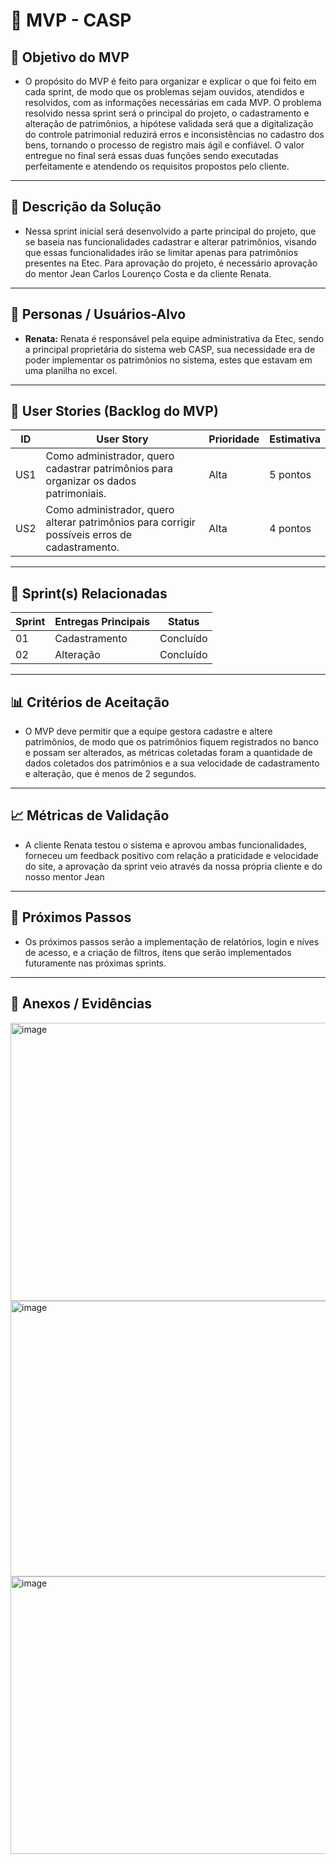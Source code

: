 # 📌 MVP - CASP

## 🎯 Objetivo do MVP

-  O propósito do MVP é feito para organizar e explicar o que foi feito em cada sprint, de modo que os problemas sejam ouvidos, atendidos e resolvidos, com as informações necessárias em cada MVP. O problema resolvido nessa sprint será o principal do projeto, o cadastramento e alteração de patrimônios, a hipótese validada será que a digitalização do controle patrimonial reduzirá erros e inconsistências no cadastro dos bens, tornando o processo de registro mais ágil e confiável. O valor entregue no final será essas duas funções sendo executadas perfeitamente e atendendo os requisitos propostos pelo cliente.

---

## 📝 Descrição da Solução

- Nessa sprint inicial será desenvolvido a parte principal do projeto, que se baseia nas funcionalidades cadastrar e alterar patrimônios, visando que essas funcionalidades irão se limitar apenas para patrimônios presentes na Etec. Para aprovação do projeto, é necessário aprovação do mentor Jean Carlos Lourenço Costa e da cliente Renata.

---

## 👥 Personas / Usuários-Alvo

- **Renata:** Renata é responsável pela equipe administrativa da Etec, sendo a principal proprietária do sistema web CASP, sua necessidade era de poder implementar os patrimônios no sistema, estes que estavam em uma planilha no excel. 
 

---

## 🔑 User Stories (Backlog do MVP)
| ID  | User Story                                                                 | Prioridade | Estimativa |
|-----|-----------------------------------------------------------------------------|------------|------------|
| US1 | Como administrador, quero cadastrar patrimônios para organizar os dados patrimoniais.         | Alta       | 5 pontos   |
| US2 | Como administrador, quero alterar patrimônios para corrigir possíveis erros de cadastramento. | Alta       | 4 pontos   |

---

## 📅 Sprint(s) Relacionadas
| Sprint | Entregas Principais                          | Status   |
|--------|----------------------------------------------|----------|
| 01     | Cadastramento                   | Concluído|
| 02     | Alteração                       | Concluído |

---

## 📊 Critérios de Aceitação

- O MVP deve permitir que a equipe gestora cadastre e altere patrimônios, de modo que os patrimônios fiquem registrados no banco e possam ser alterados, as métricas coletadas foram a quantidade de dados coletados dos patrimônios e a sua velocidade de cadastramento e alteração, que é menos de 2 segundos.

---

## 📈 Métricas de Validação

- A cliente Renata testou o sistema e aprovou ambas funcionalidades, forneceu um feedback positivo com relação a praticidade e velocidade do site, a aprovação da sprint veio através da nossa própria cliente e do nosso mentor Jean

---

## 🚀 Próximos Passos

- Os próximos passos serão a implementação de relatórios, login e níves de acesso, e a criação de filtros, itens que serão implementados futuramente nas próximas sprints.

---

## 📂 Anexos / Evidências
<img width="828" height="445" alt="image" src="https://github.com/user-attachments/assets/c3e59bf1-b232-414e-ad82-5532c236fc9c" />
<img width="828" height="441" alt="image" src="https://github.com/user-attachments/assets/e9d2a620-91ce-4d04-80fd-f0cd831dcc48" />
<img width="828" height="444" alt="image" src="https://github.com/user-attachments/assets/6860e417-2497-48a9-a464-9aafb7ad8c81" />

